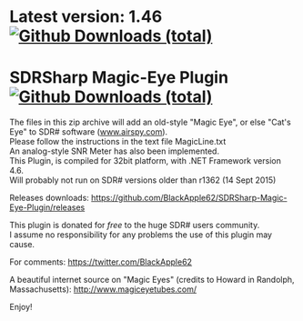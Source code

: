 # Latest version: 1.46 [![Github Downloads (total)](https://img.shields.io/github/downloads/BlackApple62/SDRSharp-Magic-Eye-Plugin/1.46/total.svg)]()
  
# SDRSharp Magic-Eye Plugin [![Github Downloads (total)](https://img.shields.io/github/downloads/BlackApple62/SDRSharp-Magic-Eye-Plugin/total.svg)]()

The files in this zip archive will add an old-style "Magic Eye", or else "Cat's Eye" to SDR# software (www.airspy.com).<br>Please follow the instructions in the text file MagicLine.txt<br>
An analog-style SNR Meter has also been implemented.<br>
This Plugin, is compiled for 32bit platform, with .NET Framework version 4.6.<br>Will probably not run on SDR# versions older than r1362 (14 Sept 2015)

Releases downloads: https://github.com/BlackApple62/SDRSharp-Magic-Eye-Plugin/releases

This plugin is donated for *free* to the huge SDR# users community.<br>
I assume no responsibility for any problems the use of this plugin may cause.<br>

For comments: https://twitter.com/BlackApple62

A beautiful internet source on "Magic Eyes" (credits to Howard in Randolph, Massachusetts): http://www.magiceyetubes.com/

Enjoy!

